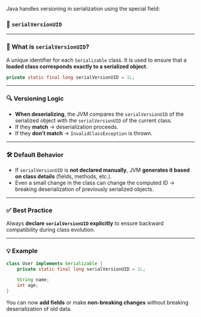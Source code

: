 Java handles versioning in serialization using the special field:

### 🔐 `serialVersionUID`

---

### 📌 What is `serialVersionUID`?

A unique identifier for each `Serializable` class. It is used to ensure that a **loaded class corresponds exactly to a serialized object**.

```java
private static final long serialVersionUID = 1L;
```

---

### 🔍 Versioning Logic

* **When deserializing**, the JVM compares the `serialVersionUID` of the serialized object with the `serialVersionUID` of the current class.
* If they **match** → deserialization proceeds.
* If they **don’t match** → `InvalidClassException` is thrown.

---

### 🛠 Default Behavior

* If `serialVersionUID` is **not declared manually**, JVM **generates it based on class details** (fields, methods, etc.).
* Even a small change in the class can change the computed ID → breaking deserialization of previously serialized objects.

---

### ✅ Best Practice

Always **declare `serialVersionUID` explicitly** to ensure backward compatibility during class evolution.

---

### 💡 Example

```java
class User implements Serializable {
    private static final long serialVersionUID = 1L;

    String name;
    int age;
}
```

You can now **add fields** or make **non-breaking changes** without breaking deserialization of old data.
